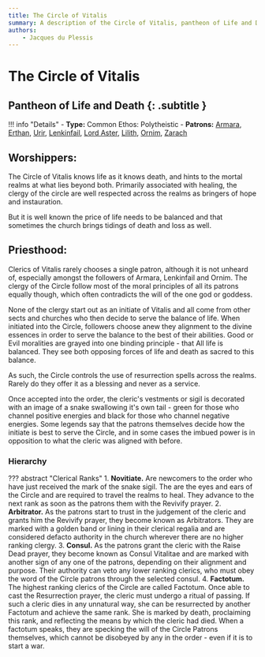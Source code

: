 ```yaml
---
title: The Circle of Vitalis
summary: A description of the Circle of Vitalis, pantheon of Life and Death.
authors:
    - Jacques du Plessis
---
```


# The Circle of Vitalis
## Pantheon of Life and Death {: .subtitle }

!!! info "Details"
    - **Type:** Common Ethos: Polytheistic
    - **Patrons:** [Armara](../deities/armara), [Erthan](../deities/erthan), [Urir](../deities/erigrim), [Lenkinfail](../deities/lenkinfail), [Lord Aster](../deities/lord_aster), [Lilith](../deities/lilith), [Ornim](../deities/ornim), [Zarach](../deities/zarach)

## Worshippers:
The Circle of Vitalis knows life as it knows death, and hints to the mortal realms at what lies beyond both.  Primarily associated with healing, the clergy of the circle are well respected across the realms as bringers of hope and instauration.

But it is well known the price of life needs to be balanced and that sometimes the church brings tidings of death and loss as well.

## Priesthood:
Clerics of Vitalis rarely chooses a single patron, although it is not unheard of, especially amongst the followers of Armara, Lenkinfail and Ornim.  The clergy of the Circle follow most of the moral principles of all its patrons equally though, which often contradicts the will of the one god or goddess.

None of the clergy start out as an initiate of Vitalis and all come from other sects and churches who then decide to serve the balance of life. When initiated into the Circle, followers choose anew they alignment to the divine essences in order to serve the balance to the best of their abilities.  Good or Evil moralities are grayed into one binding principle - that All life is balanced.  They see both opposing forces of life and death as sacred to this balance.

As such, the Circle controls the use of resurrection spells across the realms.  Rarely do they offer it as a blessing and never as a service.

Once accepted into the order, the cleric's vestments or sigil is decorated with an image of a snake swallowing it's own tail - green for those who channel positive energies and black for those who channel negative energies.  Some legends say that the patrons themselves decide how the initiate is best to serve the Circle, and in some cases the imbued power is in opposition to what the cleric was aligned with before.

### Hierarchy

??? abstract "Clerical Ranks"
    1. **Novitiate.** Are newcomers to the order who have just received the mark of the snake sigil.  The are the eyes and ears of the Circle and are required to travel the realms to heal. They advance to the next rank as soon as the patrons them with the Revivify prayer.
    2. **Arbitrator.** As the patrons start to trust in the judgement of the cleric and grants him the Revivify prayer, they become known as Arbitrators.  They are marked with a golden band or lining in their clerical regalia and are considered defacto authority in the church wherever there are no higher ranking clergy.
    3. **Consul.** As the patrons grant the cleric with the Raise Dead prayer, they become known as Consul Vitalitae and are marked with another sign of any one of the patrons, depending on their alignment and purpose.  Their authority can veto any lower ranking clerics, who must obey the word of the Circle patrons through the selected consul.
    4. **Factotum.** The highest ranking clerics of the Circle are called Factotum.  Once able to cast the Resurrection prayer, the cleric must undergo a ritual of passing.  If such a cleric dies in any unnatural way, she can be resurrected by another Factotum and achieve the same rank. She is marked by death, proclaiming this rank, and reflecting the means by which the cleric had died. When a factotum speaks, they are specking the will of the Circle Patrons themselves, which cannot be disobeyed by any in the order - even if it is to start a war.
